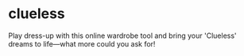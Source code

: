 # clueless
Play dress-up with this online wardrobe tool and bring your 'Clueless' dreams to life—what more could you ask for!
